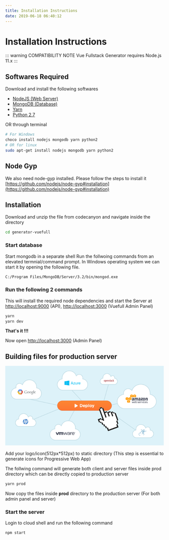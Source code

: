 ```yaml
---
title: Installation Instructions
date: 2019-06-18 06:40:12
---
```


# Installation Instructions
::: warning COMPATIBILITY NOTE
Vue Fullstack Generator requires Node.js 11.x
:::

## Softwares Required
Download and install the following softwares
- [NodeJS (Web Server)](https://nodejs.org/en/)
- [MongoDB (Database)](https://www.mongodb.com/)
- [Yarn](https://yarnpkg.com/en/docs/install)
- [Python 2.7](https://www.python.org/downloads/release/python-2715/)

OR through terminal
``` bash
# For Windows
choco install nodejs mongodb yarn python2
# OR for linux
sudo apt-get install nodejs mongodb yarn python2
```

## Node Gyp
We also need node-gyp installed. Please follow the steps to install it
[https://github.com/nodejs/node-gyp#installation](https://github.com/nodejs/node-gyp#installation)

## Installation
Download and unzip the file from codecanyon and navigate inside the directory

``` bash
cd generator-vuefull
```
### Start database
Start mongodb in a separate shell
Run the follwoing commands from an elevated termnial/command prompt. In Windows operating system we can start it by opening the following file.
  ``` bash
  C:/Program Files/MongoDB/Server/3.2/bin/mongod.exe
  ```  

### Run the following 2 commands
  This will install the required node dependencies and start the Server at [http://localhost:9000](http://localhost:9000) (API), [http://localhost:3000](http://localhost:3000) (Vuefull Admin Panel) 
  ``` bash
yarn
yarn dev
  ```  
**That's it !!!**

Now open [http://localhost:3000](http://localhost:3000) (Admin Panel)


## Building files for production server

<img src="./img/deploy.png" alt="deployment"/>

Add your logo/icon(512px*512px) to static directory (This step is essential to generate icons for Progressive Web App)

The follwing command will generate both client and server files inside prod directory which can be directly copied to production server
  ``` bash
yarn prod
  ```  
Now copy the files inside **prod** directory to the production server (For both admin panel and server)

### Start the server
Login to cloud shell and run the following command
  ``` bash
npm start
  ```  
